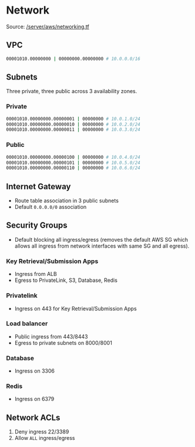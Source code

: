 # Network
Source: [/server/aws/networking.tf](https://github.com/cds-snc/covid-alert-server-staging-terraform/blob/master/server/aws/networking.tf)
## VPC
```sh
00001010.00000000 | 00000000.00000000 # 10.0.0.0/16
```
## Subnets
Three private, three public across 3 availability zones.
### Private
```sh
00001010.00000000.00000001 | 00000000 # 10.0.1.0/24
00001010.00000000.00000010 | 00000000 # 10.0.2.0/24
00001010.00000000.00000011 | 00000000 # 10.0.3.0/24
```

### Public
```sh
00001010.00000000.00000100 | 00000000 # 10.0.4.0/24
00001010.00000000.00000101 | 00000000 # 10.0.5.0/24
00001010.00000000.00000110 | 00000000 # 10.0.6.0/24
```

## Internet Gateway
- Route table association in 3 public subnets
- Default `0.0.0.0/0` association

## Security Groups
- Default blocking all ingress/egress (removes the default AWS SG which allows all ingress from network interfaces with same SG and all egress).

### Key Retrieval/Submission Apps
- Ingress from ALB
- Egress to PrivateLink, S3, Database, Redis

### Privatelink
- Ingress on 443 for Key Retrieval/Submission Apps

### Load balancer
- Public ingress from 443/8443
- Egress to private subnets on 8000/8001

### Database
- Ingress on 3306

### Redis
- Ingress on 6379

## Network ACLs
1. Deny ingress 22/3389
2. Allow `ALL` ingress/egress

